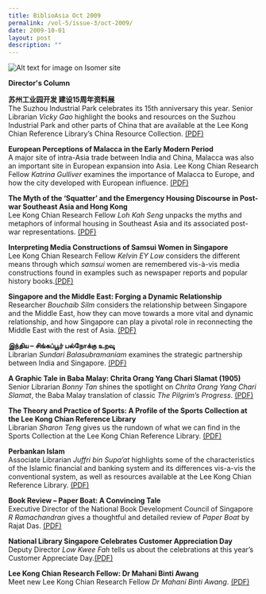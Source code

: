 ```yaml
---
title: BiblioAsia Oct 2009
permalink: /vol-5/issue-3/oct-2009/
date: 2009-10-01
layout: post
description: ""
---
```

![Alt text for image on Isomer site](/images/covers/ba5-3.jpg)

<a style="text-decoration: none; font-weight: bold;" href="/vol-5/issue-3/oct-2009/director-column/">Director's Column</a>

<a style="text-decoration: none; font-weight: bold;" href="/vol-5/issue-3/oct-2009/suzhou-industrial-park-construction/">苏州工业园开发 建设15周年资料展</a><br>The Suzhou Industrial Park celebrates its 15th anniversary this year. Senior Librarian *Vicky Gao* highlight the books and resources on the Suzhou Industrial Park and other parts of China that are available at the Lee Kong Chian Reference Library’s China
Resource Collection. 
[(PDF)](/files/pdf/vol-5/issue-3/v5-issue3_Suzhou.pdf)

<a style="text-decoration: none; font-weight: bold;" href="/vol-5/issue-3/oct-2009/malacca-early-european-modern-period/">European Perceptions of Malacca in the Early Modern Period</a><br>
A major site of intra-Asia trade between India and China, Malacca was also an important site in European expansion into Asia. Lee Kong Chian Research Fellow *Katrina Gulliver* examines the importance of Malacca to Europe, and how the city developed with European influence. [(PDF)](/files/pdf/vol-5/issue-3/v5-issue3_EuropeanPerceptions.pdf)

<a style="text-decoration: none; font-weight: bold;" href="/vol-5/issue-3/oct-2009/post-war-squatter-emergency-housing/">The Myth of the ‘Squatter’ and the Emergency Housing Discourse in Post-war Southeast Asia and Hong Kong</a><br>Lee Kong Chian Research Fellow *Loh Kah Seng* unpacks the myths and metaphors of informal housing in Southeast Asia and its associated post-war representations. [(PDF)](/files/pdf/vol-5/issue-3/v5-issue3_SquatterHousing.pdf)

<a style="text-decoration: none; font-weight: bold;" href="/vol-5/issue-3/oct-2009/samsui-women-media-construction/">Interpreting Media Constructions of Samsui Women in Singapore</a><br>Lee Kong Chian Research Fellow *Kelvin EY Low* considers the different means through which *samsui* women are remembered vis-à-vis media constructions found in examples such as newspaper reports and popular history books.[(PDF)](/files/pdf/vol-5/issue-3/v5-issue3_SamsuiWomen.pdf)

<a style="text-decoration: none; font-weight: bold;" href="/vol-5/issue-3/oct-2009/singapore-malaysia-dynamic-relationship/">Singapore and the Middle East: Forging a Dynamic Relationship</a><br>Researcher *Bouchaib Silm* considers the relationship between Singapore and the Middle East, how they can move towards a more vital and dynamic relationship, and how Singapore can play a pivotal role in reconnecting the Middle East with the rest of Asia. [(PDF)](/files/pdf/vol-5/issue-3/v5-issue3_SingaporeMiddleEast.pdf)

**இந்திய – சிங்கப்பூர் பல்நோக்கு உறவுு** <br>
Librarian *Sundari Balasubramaniam* examines the strategic partnership between India and Singapore. [(PDF)](/files/pdf/vol-5/issue-3/v5-issue3_IndiaSingapore.pdf)

<a style="text-decoration: none; font-weight: bold;" href="/vol-5/issue-3/oct-2009/baba-malay-chrita-slamat/">A Graphic Tale in Baba Malay: Chrita Orang Yang Chari Slamat (1905)</a><br>Senior Librarian *Bonny Tan* shines the spotlight on *Chrita Orang Yang Chari Slamat*, the Baba Malay translation of classic *The Pilgrim’s Progress*. [(PDF)](/files/pdf/vol-5/issue-3/v5-issue3_BabaMalay.pdf)

<a style="text-decoration: none; font-weight: bold;" href="/vol-5/issue-3/oct-2009/theory-practice-sports-collection/">The Theory and Practice of Sports: A Profile of the Sports Collection at the Lee Kong Chian Reference Library</a><br>Librarian *Sharon Teng* gives us the rundown of what we can find in the Sports Collection at the Lee Kong Chian Reference Library. [(PDF)](/files/pdf/vol-5/issue-3/v5-issue3_TheoryPracticeSports.pdf)

<a style="text-decoration: none; font-weight: bold;" href="/vol-5/issue-3/oct-2009/islam-perbankan-financial-conventional/">Perbankan Islam</a><br>Associate Librarian *Juffri bin Supa’at* highlights some of the characteristics of the Islamic financial and banking system and its differences vis-a-vis the conventional system, as well as resources available at the Lee Kong Chian Reference Library. [(PDF)](/files/pdf/vol-5/issue-3/v5-issue3_Islam.pdf)

<a style="text-decoration: none; font-weight: bold;" href="/vol-5/issue-3/oct-2009/paper-boat-book-tale/">Book Review – Paper Boat: A Convincing Tale</a><br>Executive Director of the National Book Development Council of Singapore *R Ramachandran* gives a thoughtful and detailed review of *Paper Boat* by Rajat Das. [(PDF)](/files/pdf/vol-5/issue-3/v5-issue3_PaperBoat.pdf)

<a style="text-decoration: none; font-weight: bold;" href="/vol-5/issue-3/oct-2009/national-library-customer-appreciation/">National Library Singapore Celebrates Customer Appreciation Day</a><br>Deputy Director *Low Kwee Fah* tells us about the celebrations at this year’s Customer Appreciate Day.[(PDF)](/files/pdf/vol-5/issue-3/v5-issue3_CustomerAppreciation.pdf)

<a style="text-decoration: none; font-weight: bold;" href="/vol-5/issue-3/oct-2009/mahani-awang-research-fellow/">Lee Kong Chian Research Fellow: Dr Mahani Binti Awang</a><br>Meet new Lee Kong Chian Research Fellow *Dr Mahani Binti Awang*. [(PDF)](/files/pdf/vol-5/issue-3/v5-issue3_MahaniAwang.pdf)